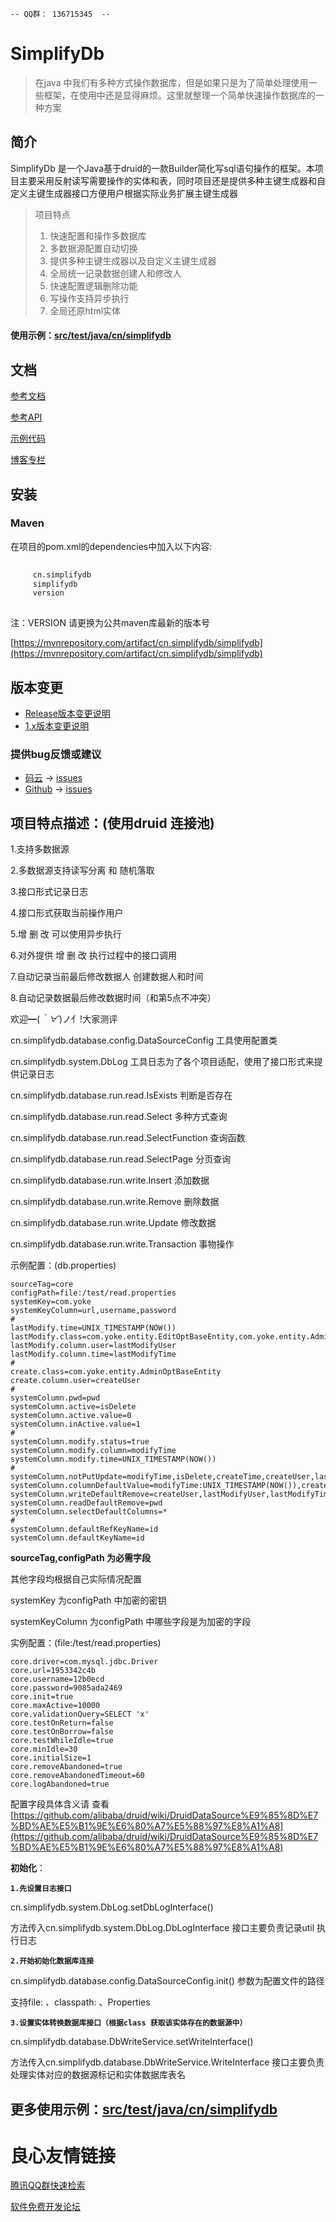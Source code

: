  
     
 
 
	 
		  
	 
	 
		  
	 
	 
		  
	 
	 
    	  
     
 

 
	-- QQ群： 136715345  --
 

#  SimplifyDb
>在java 中我们有多种方式操作数据库，但是如果只是为了简单处理使用一些框架，在使用中还是显得麻烦。这里就整理一个简单快速操作数据库的一种方案


## 简介
SimplifyDb 是一个Java基于druid的一款Builder简化写sql语句操作的框架。本项目主要采用反射读写需要操作的实体和表，同时项目还是提供多种主键生成器和自定义主键生成器接口方便用户根据实际业务扩展主键生成器
> 项目特点
> 1. 快速配置和操作多数据库
> 2. 多数据源配置自动切换
> 3. 提供多种主键生成器以及自定义主键生成器
> 4. 全局统一记录数据创建人和修改人
> 5. 快速配置逻辑删除功能
> 6. 写操作支持异步执行
> 7. 全局还原html实体

#### 使用示例：[src/test/java/cn/simplifydb](src/test/java/cn/simplifydb)


## 文档 

[参考文档](https://gitee.com/jiangzeyin/dbutil/wikis)

[参考API](https://apidoc.gitee.com/jiangzeyin/dbutil/)

[示例代码](/src/test/java/cn/simplifydb/README.md)

[博客专栏](http://blog.csdn.net/column/details/17021.html)


## 安装

### Maven
在项目的pom.xml的dependencies中加入以下内容:

```xml
 
     cn.simplifydb 
     simplifydb 
     version 
 
```
注：VERSION 请更换为公共maven库最新的版本号
 
 [https://mvnrepository.com/artifact/cn.simplifydb/simplifydb](https://mvnrepository.com/artifact/cn.simplifydb/simplifydb)

## 版本变更

- [Release版本变更说明](/CHANGELOG.md)
- [1.x版本变更说明](/CHANGELOG-1.x.md)

### 提供bug反馈或建议

- [码云](https://gitee.com/iangzeyin/dbutil) -> [issues](https://gitee.com/iangzeyin/dbutil/issues)
- [Github](https://github.com/jiangzeyin/SimplifyDb) -> [issues](https://github.com/jiangzeyin/SimplifyDb/issues)


## 项目特点描述：(使用druid 连接池)

1.支持多数据源

2.多数据源支持读写分离 和 随机落取

3.接口形式记录日志

4.接口形式获取当前操作用户

5.增 删 改 可以使用异步执行

6.对外提供 增 删 改 执行过程中的接口调用

7.自动记录当前最后修改数据人 创建数据人和时间

8.自动记录数据最后修改数据时间（和第5点不冲突）

欢迎━(*｀∀´*)ノ亻!大家测评

cn.simplifydb.database.config.DataSourceConfig  工具使用配置类

cn.simplifydb.system.DbLog  工具日志为了各个项目适配，使用了接口形式来提供记录日志

cn.simplifydb.database.run.read.IsExists 判断是否存在

cn.simplifydb.database.run.read.Select 多种方式查询

cn.simplifydb.database.run.read.SelectFunction 查询函数

cn.simplifydb.database.run.read.SelectPage 分页查询

cn.simplifydb.database.run.write.Insert 添加数据

cn.simplifydb.database.run.write.Remove 删除数据

cn.simplifydb.database.run.write.Update 修改数据

cn.simplifydb.database.run.write.Transaction 事物操作

示例配置：(db.properties)

```
sourceTag=core
configPath=file:/test/read.properties
systemKey=com.yoke   
systemKeyColumn=url,username,password
#
lastModify.time=UNIX_TIMESTAMP(NOW())
lastModify.class=com.yoke.entity.EditOptBaseEntity,com.yoke.entity.AdminOptBaseEntity
lastModify.column.user=lastModifyUser
lastModify.column.time=lastModifyTime
#
create.class=com.yoke.entity.AdminOptBaseEntity
create.column.user=createUser
#
systemColumn.pwd=pwd
systemColumn.active=isDelete
systemColumn.active.value=0
systemColumn.inActive.value=1
#
systemColumn.modify.status=true
systemColumn.modify.column=modifyTime
systemColumn.modify.time=UNIX_TIMESTAMP(NOW())
#
systemColumn.notPutUpdate=modifyTime,isDelete,createTime,createUser,lastModifyUser,lastModifyTime,id
systemColumn.columnDefaultValue=modifyTime:UNIX_TIMESTAMP(NOW()),createTime:UNIX_TIMESTAMP(NOW())
systemColumn.writeDefaultRemove=createUser,lastModifyUser,lastModifyTime,id,isDelete
systemColumn.readDefaultRemove=pwd
systemColumn.selectDefaultColumns=*
#
systemColumn.defaultRefKeyName=id
systemColumn.defaultKeyName=id
```

**sourceTag,configPath 为必需字段**

其他字段均根据自己实际情况配置

systemKey 为configPath 中加密的密钥

systemKeyColumn  为configPath 中哪些字段是为加密的字段

实例配置：(file:/test/read.properties)

```
core.driver=com.mysql.jdbc.Driver
core.url=1953342c4b
core.username=12b0ecd
core.password=9085ada2469
core.init=true
core.maxActive=10000
core.validationQuery=SELECT 'x'
core.testOnReturn=false
core.testOnBorrow=false
core.testWhileIdle=true
core.minIdle=30
core.initialSize=1
core.removeAbandoned=true
core.removeAbandonedTimeout=60
core.logAbandoned=true
```
 
配置字段具体含义请 查看[https://github.com/alibaba/druid/wiki/DruidDataSource%E9%85%8D%E7%BD%AE%E5%B1%9E%E6%80%A7%E5%88%97%E8%A1%A8](https://github.com/alibaba/druid/wiki/DruidDataSource%E9%85%8D%E7%BD%AE%E5%B1%9E%E6%80%A7%E5%88%97%E8%A1%A8)

**初始化**：

**`1.先设置日志接口`**

cn.simplifydb.system.DbLog.setDbLogInterface()

方法传入cn.simplifydb.system.DbLog.DbLogInterface 接口主要负责记录util 执行日志

**`2.开始初始化数据库连接`**

cn.simplifydb.database.config.DataSourceConfig.init()  参数为配置文件的路径

支持file: 、classpath: 、Properties

**`3.设置实体转换数据库接口（根据class 获取该实体存在的数据源中）`**

cn.simplifydb.database.DbWriteService.setWriteInterface()

方法传入cn.simplifydb.database.DbWriteService.WriteInterface 接口主要负责处理实体对应的数据源标记和实体数据库表名


## 更多使用示例：[src/test/java/cn/simplifydb](src/test/java/cn/simplifydb)



 # 良心友情链接

[腾讯QQ群快速检索](http://u.720life.cn/s/8cf73f7c)

[软件免费开发论坛](http://u.720life.cn/s/bbb01dc0)